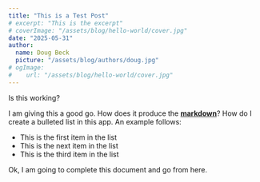 ```yaml
---
title: "This is a Test Post"
# excerpt: "This is the excerpt"
# coverImage: "/assets/blog/hello-world/cover.jpg"
date: "2025-05-31"
author:
  name: Doug Beck
  picture: "/assets/blog/authors/doug.jpg"
# ogImage:
#    url: "/assets/blog/hello-world/cover.jpg"
---
```


Is this working?

I am giving this a good go. How does it produce the **<u>markdown</u>**? How do I create a bulleted list in this app. An example follows:

- This is the first item in the list
- This is the next item in the list
- This is the third item in the list

Ok, I am going to complete this document and go from here.